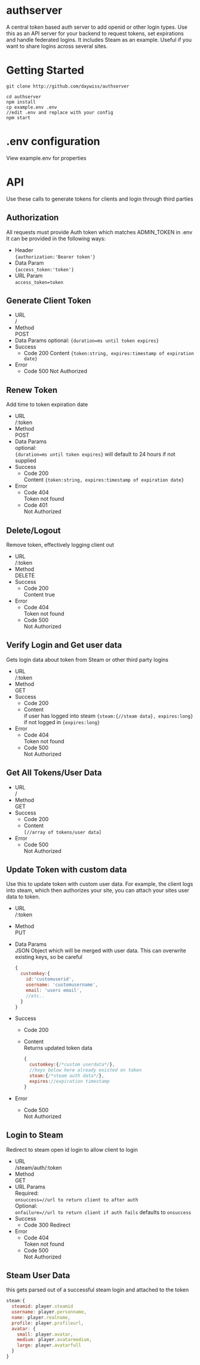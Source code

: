 # authserver
A central token based auth server to add openid or other login types. Use this as an API server for your backend to request tokens, set expirations and handle federated logins. It includes Steam as an example. Useful if you want to share logins across several sites.

# Getting Started
`git clone http://github.com/daywiss/authserver`

```
cd authserver
npm install 
cp example.env .env
//edit .env and replace with your config
npm start 
```

# .env configuration
View example.env for properties

# API
Use these calls to generate tokens for clients and login through third parties

## Authorization
  All requests must provide Auth token which matches ADMIN_TOKEN in .env   
  It can be provided in the following ways:   
  - Header   
    `{authorization:'Bearer token'}`   
  - Data Param   
    `{access_token:'token'}`   
  - URL Param   
    `access_token=token`   

## Generate Client Token   
- URL   
  /
- Method  
  POST
- Data Params
  optional:
  `{duration=ms until token expires}`
- Success 
  - Code 200
    Content `{token:string, expires:timestamp of expiration date}`
- Error
  - Code 500
    Not Authorized

## Renew Token
Add time to token expiration date   
- URL  
  /:token
- Method  
  POST
- Data Params   
  optional:   
  `{duration=ms until token expires}` will default to 24 hours if not supplied
- Success  
  - Code 200   
    Content `{token:string, expires:timestamp of expiration date}`  
- Error   
  - Code 404   
    Token not found  
  - Code 401   
    Not Authorized   

## Delete/Logout   
Remove token, effectively logging client out   
- URL    
  /:token   
- Method    
  DELETE
- Success  
  - Code 200   
    Content true
- Error   
  - Code 404   
    Token not found
  - Code 500  
    Not Authorized   

## Verify Login and Get user data
Gets login data about token from Steam or other third party logins   
- URL   
  /:token   
- Method   
  GET  
- Success   
  - Code 200   
  - Content   
    if user has logged into steam `{steam:{//steam data}, expires:long}`     
    if not logged in `{expires:long}`   
- Error   
  - Code 404   
    Token not found   
  - Code 500   
    Not Authorized   

## Get All Tokens/User Data   
- URL   
  /   
- Method  
  GET   
- Success   
  - Code 200   
  - Content    
    `[//array of tokens/user data]`   
- Error    
  - Code 500   
    Not Authorized   

## Update Token with custom data
Use this to update token with custom user data. For example, the client logs into steam, which then authorizes your site, you can attach your sites user data to token.    
- URL     
  /:token   
- Method   
  PUT   
- Data Params   
  JSON Object which will be merged with user data. This can overwrite existing keys, so be careful   

     ```js
     {
       customkey:{
         id:'customuserid',   
         username: 'customusername',   
         email: 'users email',
         //etc.. 
       }
     }
     ```
- Success   
  - Code 200   
  - Content    
    Returns updated token data

    ```js
    {
      customkey:{/*custom userdata*/},
      //keys below here already existed on token
      steam:{/*steam auth data*/},
      expires://expiration timestamp
    }
    ```
- Error    
  - Code 500   
    Not Authorized   
  
## Login to Steam
Redirect to steam open id login to allow client to login
- URL   
  /steam/auth/:token   
- Method   
  GET   
- URL Params   
  Required:    
  `onsuccess=//url to return client to after auth`   
  Optional:   
  `onfailure=//url to return client if auth fails` defaults to `onsuccess`   
- Success   
  - Code 300 Redirect   
- Error   
  - Code 404   
    Token not found   
  - Code 500  
    Not Authorized    

## Steam User Data
this gets parsed out of a successful steam login and attached to the token
 
   ```js
   steam:{
     steamid: player.steamid
     username: player.personname,
     name: player.realname,
     profile: player.profileurl,
     avatar: {
       small: player.avatar,
       medium: player.avatarmedium,
       large: player.avatarfull
     }
   }
   ```
